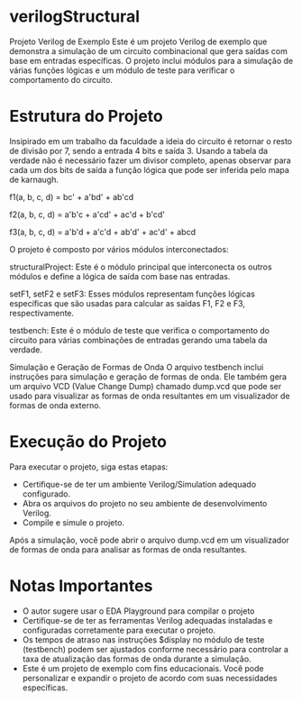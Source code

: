 # verilogStructural

Projeto Verilog de Exemplo
Este é um projeto Verilog de exemplo que demonstra a simulação de um circuito combinacional que gera saídas com base em entradas específicas. O projeto inclui módulos para a simulação de várias funções lógicas e um módulo de teste para verificar o comportamento do circuito.

# Estrutura do Projeto
Insipirado em um trabalho da faculdade a ideia do circuito é retornar o resto de divisão por 7, sendo a entrada 4 bits e saída 3. 
Usando a tabela da verdade não é necessário fazer um divisor completo, apenas observar para cada um dos bits de saída a função lógica que pode ser inferida pelo mapa de karnaugh. 

f1(a, b, c, d) = bc' + a'bd' + ab'cd

f2(a, b, c, d) = a'b'c + a'cd' + ac'd + b'cd'

f3(a, b, c, d) = a'b'd + a'c'd + ab'd' + ac'd' + abcd

O projeto é composto por vários módulos interconectados:

structuralProject: Este é o módulo principal que interconecta os outros módulos e define a lógica de saída com base nas entradas.

setF1, setF2 e setF3: Esses módulos representam funções lógicas específicas que são usadas para calcular as saídas F1, F2 e F3, respectivamente.

testbench: Este é o módulo de teste que verifica o comportamento do circuito para várias combinações de entradas gerando uma tabela da verdade. 

Simulação e Geração de Formas de Onda
O arquivo testbench inclui instruções para simulação e geração de formas de onda. Ele também gera um arquivo VCD (Value Change Dump) chamado dump.vcd que pode ser usado para visualizar as formas de onda resultantes em um visualizador de formas de onda externo.

# Execução do Projeto
Para executar o projeto, siga estas etapas:

- Certifique-se de ter um ambiente Verilog/Simulation adequado configurado.
- Abra os arquivos do projeto no seu ambiente de desenvolvimento Verilog.
- Compile e simule o projeto.

Após a simulação, você pode abrir o arquivo dump.vcd em um visualizador de formas de onda para analisar as formas de onda resultantes.

# Notas Importantes
- O autor sugere usar o EDA Playground para compilar o projeto
- Certifique-se de ter as ferramentas Verilog adequadas instaladas e configuradas corretamente para executar o projeto.
- Os tempos de atraso nas instruções $display no módulo de teste (testbench) podem ser ajustados conforme necessário para controlar a taxa de atualização das formas de onda durante a simulação.
- Este é um projeto de exemplo com fins educacionais. Você pode personalizar e expandir o projeto de acordo com suas necessidades específicas.
